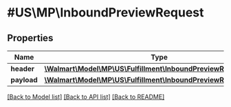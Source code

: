 # #US\MP\InboundPreviewRequest

## Properties

Name | Type | Description | Notes
------------ | ------------- | ------------- | -------------
**header** | [**\Walmart\Model\MP\US\Fulfillment\InboundPreviewRequestHeader**](InboundPreviewRequestHeader.md) |  |
**payload** | [**\Walmart\Model\MP\US\Fulfillment\InboundPreviewRequestPayload**](InboundPreviewRequestPayload.md) |  |


[[Back to Model list]](../) [[Back to API list]](../../Api/US/MP) [[Back to README]](../../README.md)

